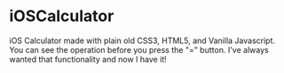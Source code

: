 # iOSCalculator
iOS Calculator made with plain old CSS3, HTML5, and Vanilla Javascript. You can see the operation before you press the "=" button. I've always wanted that functionality and now I have it!
